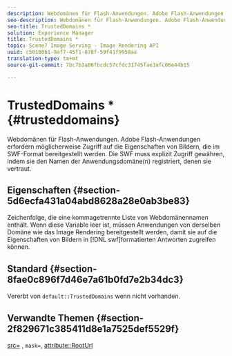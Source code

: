 ```yaml
---
description: Webdomänen für Flash-Anwendungen. Adobe Flash-Anwendungen erfordern möglicherweise Zugriff auf die Eigenschaften von Bildern, die im SWF-Format bereitgestellt werden. Die SWF muss explizit Zugriff gewähren, indem sie den Namen der Anwendungsdomäne(n) registriert, denen sie vertraut.
seo-description: Webdomänen für Flash-Anwendungen. Adobe Flash-Anwendungen erfordern möglicherweise Zugriff auf die Eigenschaften von Bildern, die im SWF-Format bereitgestellt werden. Die SWF muss explizit Zugriff gewähren, indem sie den Namen der Anwendungsdomäne(n) registriert, denen sie vertraut.
seo-title: TrustedDomains *
solution: Experience Manager
title: TrustedDomains *
topic: Scene7 Image Serving - Image Rendering API
uuid: c50180b1-9af7-45f1-878f-59f41f9958ae
translation-type: tm+mt
source-git-commit: 7bc7b3a86fbcdc57cfdc31745fae3afc06e44b15

---
```



# TrustedDomains *{#trusteddomains}

Webdomänen für Flash-Anwendungen. Adobe Flash-Anwendungen erfordern möglicherweise Zugriff auf die Eigenschaften von Bildern, die im SWF-Format bereitgestellt werden. Die SWF muss explizit Zugriff gewähren, indem sie den Namen der Anwendungsdomäne(n) registriert, denen sie vertraut.

## Eigenschaften {#section-5d6ecfa431a04abd8628a28e0ab3be83}

Zeichenfolge, die eine kommagetrennte Liste von Webdomänennamen enthält. Wenn diese Variable leer ist, müssen Anwendungen von derselben Domäne wie das Image Rendering bereitgestellt werden, damit sie auf die Eigenschaften von Bildern in [!DNL swf]formatierten Antworten zugreifen können.

## Standard {#section-8fae0c896f7d46e7a61b0fd7e2b34dc3}

Vererbt von `default::TrustedDomains` wenn nicht vorhanden.

## Verwandte Themen {#section-2f829671c385411d8e1a7525def5529f}

[src=](../../../../../ir-api/http-protocol/image-rendering-api-ref/c-ir-http-protocol-ref/c-ir-http-protocol-command-reference/r-ir-src.md#reference-62c98abad22149d68d405ed6aaff8272) , `mask=`, [attribute::RootUrl](../../../../../ir-api/material-cat/image-rendering-api-ref/c-ir-material-catalog/c-ir-attributes-reference/r-ir-rooturl.md#reference-b8d706a573814802bd6794223cc78402)
